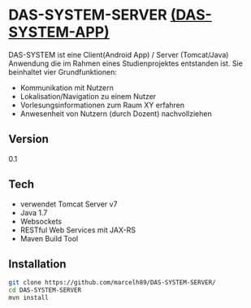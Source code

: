 DAS-SYSTEM-SERVER [(DAS-SYSTEM-APP)](https://github.com/marcelh89/DAS-SYSTEM-SERVER)
==========


DAS-SYSTEM ist eine Client(Android App) / Server (Tomcat/Java) Anwendung die im Rahmen eines Studienprojektes entstanden ist. Sie beinhaltet vier Grundfunktionen:

  - Kommunikation mit Nutzern
  - Lokalisation/Navigation zu einem Nutzer
  - Vorlesungsinformationen zum Raum XY erfahren
  - Anwesenheit von Nutzern (durch Dozent) nachvollziehen


Version
----

0.1

Tech
----
* verwendet Tomcat Server v7
* Java 1.7
* Websockets
* RESTful Web Services mit JAX-RS
* Maven Build Tool

Installation
--------------

```sh
git clone https://github.com/marcelh89/DAS-SYSTEM-SERVER/
cd DAS-SYSTEM-SERVER
mvn install

```


    
